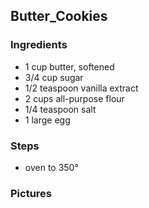 ## Butter_Cookies

### Ingredients
- 1 cup butter, softened
- 3/4 cup sugar
- 1/2 teaspoon vanilla extract
- 2 cups all-purpose flour
- 1/4 teaspoon salt
- 1 large egg 

### Steps 
- oven to 350°


### Pictures
